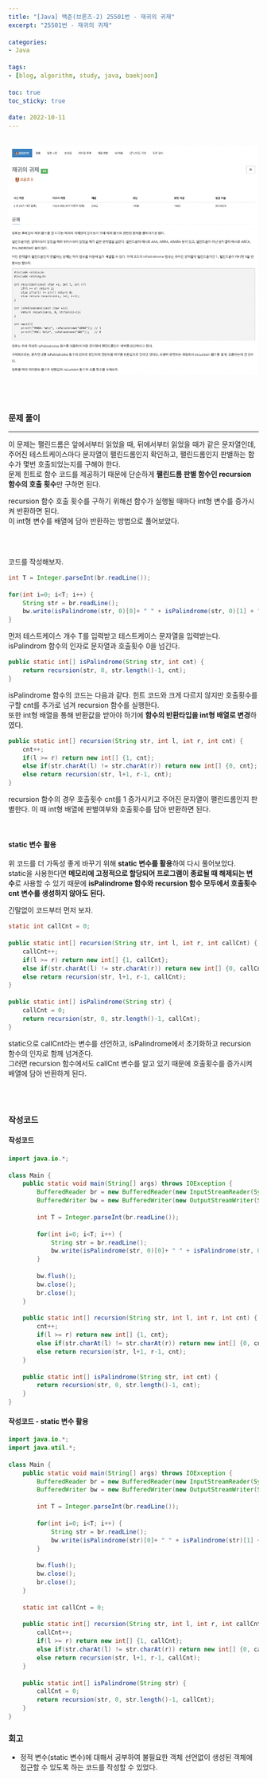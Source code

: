 ```yaml
--- 
title: "[Java] 백준(브론즈-2) 25501번 - 재귀의 귀재" 
excerpt: "25501번 - 재귀의 귀재" 

categories: 
- Java

tags:
- [blog, algorithm, study, java, baekjoon]

toc: true
toc_sticky: true

date: 2022-10-11
--- 
```


<br>

<center><img src="/assets/images/baekjoon/25501.png"></center>

<br><br>

### 문제 풀이
---
이 문제는 팰린드롬은 앞에서부터 읽었을 때, 뒤에서부터 읽었을 때가 같은 문자열인데, 주어진 테스트케이스마다 문자열이 팰린드롬인지 확인하고, 팰린드롬인지 판별하는 함수가 몇번 호출되었는지를 구해야 한다. <br>
문제 힌트로 함수 코드를 제공하기 때문에 단순하게 **팰린드롬 판별 함수인 recursion 함수의 호출 횟수**만 구하면 된다. <br>

recursion 함수 호출 횟수를 구하기 위해선 함수가 실행될 때마다 int형 변수를 증가시켜 반환하면 된다. <br>
이 int형 변수를 배열에 담아 반환하는 방법으로 풀어보았다.

<br><br>

코드를 작성해보자.

```java
int T = Integer.parseInt(br.readLine());
        
for(int i=0; i<T; i++) {
    String str = br.readLine();
    bw.write(isPalindrome(str, 0)[0]+ " " + isPalindrome(str, 0)[1] + "\n");
}
```
먼저 테스트케이스 개수 T를 입력받고 테스트케이스 문자열을 입력받는다. <br>
isPalindrom 함수의 인자로 문자열과 호출횟수 0을 넘긴다.


```java
public static int[] isPalindrome(String str, int cnt) {
    return recursion(str, 0, str.length()-1, cnt);
}
```
isPalindrome 함수의 코드는 다음과 같다. 힌트 코드와 크게 다르지 않지만 호출횟수를 구할 cnt를 추가로 넘겨 recursion 함수를 실행한다. <br>
또한 int형 배열을 통해 반환값을 받아야 하기에 **함수의 반환타입을 int형 배열로 변경**하였다.

```java
public static int[] recursion(String str, int l, int r, int cnt) {
    cnt++;
    if(l >= r) return new int[] {1, cnt};
    else if(str.charAt(l) != str.charAt(r)) return new int[] {0, cnt};
    else return recursion(str, l+1, r-1, cnt);
}
```
recursion 함수의 경우 호출횟수 cnt를 1 증가시키고 주어진 문자열이 팰린드롬인지 판별한다. 이 때 int형 배열에 판별여부와 호출횟수를 담아 반환하면 된다.

<br>

#### static 변수 활용
위 코드를 더 가독성 좋게 바꾸기 위해 **static 변수를 활용**하여 다시 풀어보았다. <br>
static을 사용한다면 **메모리에 고정적으로 할당되어 프로그램이 종료될 때 해제되는 변수**로 사용할 수 있기 때문에 **isPalindrome 함수와 recursion 함수 모두에서 호출횟수 cnt 변수를 생성하지 않아도 된다.**

긴말없이 코드부터 먼저 보자.

```java
static int callCnt = 0;

public static int[] recursion(String str, int l, int r, int callCnt) {
    callCnt++;
    if(l >= r) return new int[] {1, callCnt};
    else if(str.charAt(l) != str.charAt(r)) return new int[] {0, callCnt};
    else return recursion(str, l+1, r-1, callCnt);
}

public static int[] isPalindrome(String str) {
    callCnt = 0;
    return recursion(str, 0, str.length()-1, callCnt);
}
```
static으로 callCnt라는 변수를 선언하고, isPalindrome에서 초기화하고 recursion 함수의 인자로 함께 넘겨준다. <br>
그러면 recursion 함수에서도 callCnt 변수를 알고 있기 때문에 호출횟수를 증가시켜 배열에 담아 반환하게 된다.


<br><br>

### 작성코드
#### 작성코드
```java
import java.io.*;

class Main {
    public static void main(String[] args) throws IOException {
        BufferedReader br = new BufferedReader(new InputStreamReader(System.in));
        BufferedWriter bw = new BufferedWriter(new OutputStreamWriter(System.out));

        int T = Integer.parseInt(br.readLine());
        
        for(int i=0; i<T; i++) {
            String str = br.readLine();
            bw.write(isPalindrome(str, 0)[0]+ " " + isPalindrome(str, 0)[1] + "\n");
        }
        
        bw.flush();
        bw.close();
        br.close();
    }
    
    public static int[] recursion(String str, int l, int r, int cnt) {
        cnt++;
        if(l >= r) return new int[] {1, cnt};
        else if(str.charAt(l) != str.charAt(r)) return new int[] {0, cnt};
        else return recursion(str, l+1, r-1, cnt);
    }

    public static int[] isPalindrome(String str, int cnt) {
        return recursion(str, 0, str.length()-1, cnt);
    }
}
```
#### 작성코드 - static 변수 활용
```java
import java.io.*;
import java.util.*;

class Main {
    public static void main(String[] args) throws IOException {
        BufferedReader br = new BufferedReader(new InputStreamReader(System.in));
        BufferedWriter bw = new BufferedWriter(new OutputStreamWriter(System.out));

        int T = Integer.parseInt(br.readLine());
        
        for(int i=0; i<T; i++) {
            String str = br.readLine();
            bw.write(isPalindrome(str)[0]+ " " + isPalindrome(str)[1] + "\n");
        }
        
        bw.flush();
        bw.close();
        br.close();
    }
    
    static int callCnt = 0;

    public static int[] recursion(String str, int l, int r, int callCnt) {
        callCnt++;
        if(l >= r) return new int[] {1, callCnt};
        else if(str.charAt(l) != str.charAt(r)) return new int[] {0, callCnt};
        else return recursion(str, l+1, r-1, callCnt);
    }

    public static int[] isPalindrome(String str) {
        callCnt = 0;
        return recursion(str, 0, str.length()-1, callCnt);
    }
}
```

### 회고
- 정적 변수(static 변수)에 대해서 공부하여 불필요한 객체 선언없이 생성된 객체에 접근할 수 있도록 하는 코드를 작성할 수 있었다.